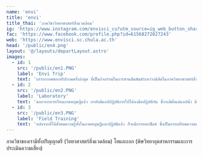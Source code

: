 ```yaml
---
name: 'envi'
title: 'envi'
title_thai: 'ภาควิชาวิทยาศาสตร์สิ่งแวดล้อม'
ig: 'https://www.instagram.com/envisci_cu?utm_source=ig_web_button_share_sheet&igsh=ZDNlZDc0MzIxNw=='
fac: 'https://www.facebook.com/profile.php?id=61568272827243'
web: 'https://www.envisci.sc.chula.ac.th'
้head: '/public/en4.png'
layout: '@/layouts/departLayout.astro'
images:
  - id: 1
    src: '/public/en1.PNG'
    label: 'Envi Trip'
    text: 'บรรยากาศของทริปภาคครั้งล่าสุด ที่เป็นกิจกรรมในการสานสัมพันธ์ระหว่างนิสิตในภาควิทยาศาสตร์สิ่งแวดล้อมให้แน่นแฟ้นมากยิ่งขึ้น'
  - id: 2
    src: '/public/en2.PNG'
    label: 'Laboratory'
    text: 'นอกจากการเรียนภาคทฤษฎีแล้ว เรายังมีแลปปฏิบัติการให้ได้ลงมือปฏิบัติกัน ซึ่งจะมีตั้งแต่แลปน้ำ ดิน อากาศ ไปถึงเสียงกันเลย'
  - id: 3
    src: '/public/en3.PNG'
    label: 'Field Training'
    text: 'หลังจากที่ได้สั่งสมความรู้ทั้งในภาคทฤษฎีและปฏิบัติแล้ว ก็จะมีการออกฟิลด์ ซึ่งเป็นการเตรียมความพร้อมก่อนไปทำงานจริง'
---
```

ภาควิชาของเรามีทั้งปริญญาตรี (วิทยาศาสตร์สิ่งแวดล้อม) โทและเอก (พิษวิทยาอุตสาหกรรมและการประเมินความเสี่ยง)